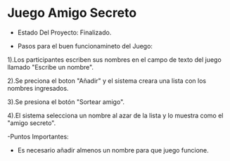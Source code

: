 <h1> Juego Amigo Secreto </h1>

- Estado Del Proyecto: Finalizado.

- Pasos para el buen funcionamineto del Juego:

1).Los participantes escriben sus nombres en el campo de texto del juego llamado "Escribe un nombre".

2).Se preciona el boton "Añadir" y el sistema creara una lista con los nombres ingresados.

3).Se presiona el botón "Sortear amigo".

4).El sistema selecciona un nombre al azar de la lista y lo muestra como el "amigo secreto".

-Puntos Importantes:
- Es necesario añadir almenos un nombre para que juego funcione.

